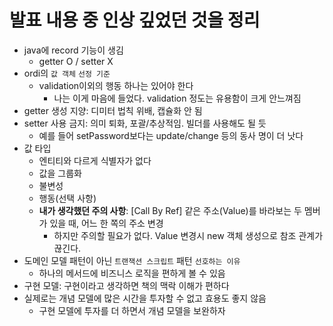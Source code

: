 # 발표 내용 중 인상 깊었던 것을 정리

- java에 record 기능이 생김
  - getter O / setter X
- ordi의 `값 객체` `선정 기준`
  - validation이외의 행동 하나는 있어야 한다
    - 나는 이게 마음에 들었다. validation 정도는 유용함이 크게 안느껴짐
- getter 생성 지양: 디미터 법칙 위배, 캡슐화 안 됨
- setter 사용 금지: 의미 퇴화, 포괄/추상적임. 빌더를 사용해도 될 듯
  - 예를 들어 setPassword보다는 update/change 등의 동사 명이 더 낫다
- 값 타입
  - 엔티티와 다르게 식별자가 없다
  - 값을 그룹화
  - 불변성
  - 행동(선택 사항)
  - **내가 생각했던 주의 사항**: [Call By Ref] 같은 주소(Value)를 바라보는 두 멤버가 있을 때, 어느 한 쪽의 주소 변경
    - 하지만 주의할 필요가 없다. Value 변경시 new 객체 생성으로 참조 관계가 끊긴다.
- 도메인 모델 패턴이 아닌 `트랜잭션 스크립트` 패턴 `선호하는 이유`
  - 하나의 메서드에 비즈니스 로직을 편하게 볼 수 있음
- 구현 모델: 구현이라고 생각하면 책의 맥락 이해가 편하다
- 실제로는 개념 모델에 많은 시간을 투자할 수 없고 효용도 좋지 않음
  - 구현 모델에 투자를 더 하면서 개념 모델을 보완하자

